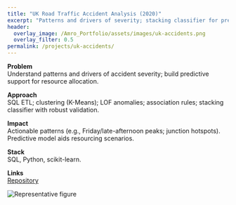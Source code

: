 ```yaml
---
title: "UK Road Traffic Accident Analysis (2020)"
excerpt: "Patterns and drivers of severity; stacking classifier for prediction."
header:
  overlay_image: /Amro_Portfolio/assets/images/uk-accidents.png
  overlay_filter: 0.5
permalink: /projects/uk-accidents/
---
```


**Problem**  
Understand patterns and drivers of accident severity; build predictive support for resource allocation.

**Approach**  
SQL ETL; clustering (K-Means); LOF anomalies; association rules; stacking classifier with robust validation.

**Impact**  
Actionable patterns (e.g., Friday/late-afternoon peaks; junction hotspots). Predictive model aids resourcing scenarios.

**Stack**  
SQL, Python, scikit-learn.

**Links**  
[Repository](https://github.com/Amro6625/Accident_Project-.git)

![Representative figure](/Amro_Portfolio/assets/images/uk-accidents.png)